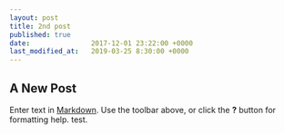```yaml
---
layout: post
title: 2nd post
published: true
date:               2017-12-01 23:22:00 +0000
last_modified_at:   2019-03-25 8:30:00 +0000
---
```

## A New Post

Enter text in [Markdown](http://daringfireball.net/projects/markdown/). Use the toolbar above, or click the **?** button for formatting help. test.
